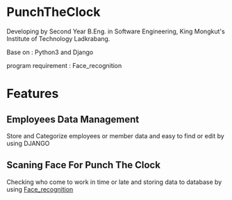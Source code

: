 # PunchTheClock

Developing by Second Year B.Eng. in Software Engineering, King Mongkut's Institute of Technology Ladkrabang.

Base on : Python3 and Django

program requirement : Face_recognition

# Features

## Employees Data Management

Store and Categorize employees or member data and easy to find or edit by using DJANGO

## Scaning Face For Punch The Clock

Checking who come to work in time or late and storing data to database by using [Face_recognition](https://github.com/ageitgey/face_recognition)
